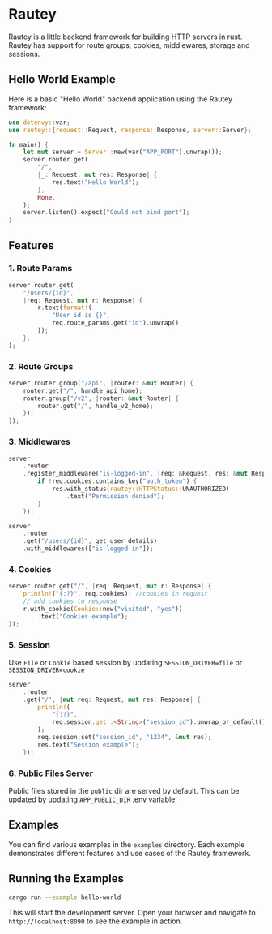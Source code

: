 # Rautey

Rautey is a little backend framework for building HTTP servers in rust. Rautey has support for route groups, cookies, middlewares, storage and sessions.

## Hello World Example

Here is a basic "Hello World" backend application using the Rautey framework:

```rust
use dotenvy::var;
use rautey::{request::Request, response::Response, server::Server};

fn main() {
    let mut server = Server::new(var("APP_PORT").unwrap());
    server.router.get(
        "/",
        |_: Request, mut res: Response| {
            res.text("Hello World");
        },
        None,
    );
    server.listen().expect("Could not bind port");
}

```

## Features

### 1. Route Params

```rust
server.router.get(
    "/users/{id}",
    |req: Request, mut r: Response| {
        r.text(format!(
            "User id is {}",
            req.route_params.get("id").unwrap()
        ));
    },
);
```

### 2. Route Groups

```rust
server.router.group("/api", |router: &mut Router| {
    router.get("/", handle_api_home);
    router.group("/v2", |router: &mut Router| {
        router.get("/", handle_v2_home);
    });
});
```

### 3. Middlewares

```rust
server
    .router
    .register_middleware("is-logged-in", |req: &Request, res: &mut Response| {
        if !req.cookies.contains_key("auth_token") {
            res.with_status(rautey::HTTPStatus::UNAUTHORIZED)
                .text("Permission denied");
        }
    });

server
    .router
    .get("/users/{id}", get_user_details)
    .with_middlewares(["is-logged-in"]);
```

### 4. Cookies

```rust
server.router.get("/", |req: Request, mut r: Response| {
    println!("{:?}", req.cookies); //cookies in request
    // add cookies to response
    r.with_cookie(Cookie::new("visited", "yes"))
        .text("Cookies example");
});
```

### 5. Session

Use `File` or `Cookie` based session by updating `SESSION_DRIVER=file` or `SESSION_DRIVER=cookie`

```rust
server
    .router
    .get("/", |mut req: Request, mut res: Response| {
        println!(
            "{:?}",
            req.session.get::<String>("session_id").unwrap_or_default()
        );
        req.session.set("session_id", "1234", &mut res);
        res.text("Session example");
    });
```

### 6. Public Files Server

Public files stored in the `public` dir are served by default. This can be updated by updating `APP_PUBLIC_DIR` .env variable.

## Examples

You can find various examples in the `examples` directory. Each example demonstrates different features and use cases of the Rautey framework.

## Running the Examples

```bash
cargo run --example hello-world
```

This will start the development server. Open your browser and navigate to `http://localhost:8090` to see the example in action.
